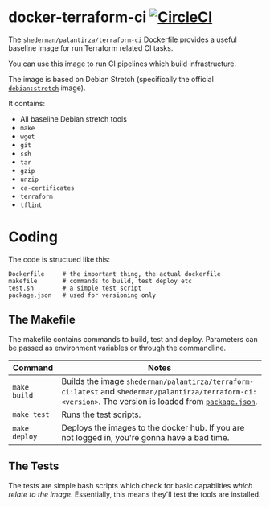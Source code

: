# docker-terraform-ci [![CircleCI](https://circleci.com/gh/palantirza/docker-terraform-ci.svg?style=shield)](https://circleci.com/gh/palantirza/docker-terraform-ci)

The `shederman/palantirza/terraform-ci` Dockerfile provides a useful baseline image for run Terraform related CI tasks.

You can use this image to run CI pipelines which build infrastructure.

The image is based on Debian Stretch (specifically the official [`debian:stretch`](https://hub.docker.com/_/debian/) image).

It contains:

- All baseline Debian stretch tools
- `make`
- `wget`
- `git`
- `ssh`
- `tar`
- `gzip`
- `unzip`
- `ca-certificates`
- `terraform`
- `tflint`

# Coding

The code is structued like this:

```
Dockerfile     # the important thing, the actual dockerfile
makefile       # commands to build, test deploy etc
test.sh        # a simple test script
package.json   # used for versioning only
```

## The Makefile

The makefile contains commands to build, test and deploy. Parameters can be passed as environment variables or through the commandline.

| Command                  | Notes                             |
|--------------------------|-----------------------------------|
| `make build`             | Builds the image `shederman/palantirza/terraform-ci:latest` and `shederman/palantirza/terraform-ci:<version>`. The version is loaded from [`package.json`](./package.json). |
| `make test`              | Runs the test scripts. |
| `make deploy`            | Deploys the images to the docker hub. If you are not logged in, you're gonna have a bad time. |

## The Tests

The tests are simple bash scripts which check for basic capabilties *which relate to the image*. Essentially, this means they'll test the tools are installed.

